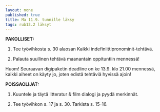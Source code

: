 ```yaml
---
layout: none
published: true
title: Ma 11.9. tunnille läksy
tags: rub13.2 läksyt
---
```

**PAKOLLISET:**

1. Tee työvihkosta s. 30 alaosan Kaikki indefiniittipronominit-tehtävä. 

2. Palauta suullinen tehtävä maanantain oppituntiin mennessä!

Huom!
Seuraavan digipaketin deadline on ke 13.9. klo 21.00 mennessä, kaikki aiheet on käyty jo, joten edistä tehtäviä hyvissä ajoin!

**POISSAOLIJAT:**

1. Kuuntele ja täytä litteratur & film dialogi ja pyydä merkinnät.

2. Tee työvihkon s. 17 ja s. 30. Tarkista s. 15-16.